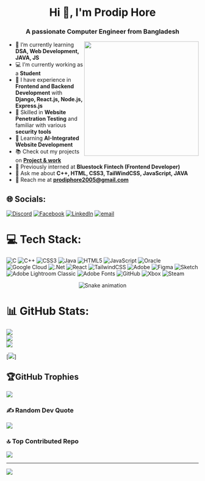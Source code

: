 <h1 align="center">Hi 👋, I'm Prodip Hore</h1>
<h3 align="center">A passionate Computer Engineer from Bangladesh</h3>

<img src="https://images.squarespace-cdn.com/content/v1/5c299b57e2ccd1899549dc84/1599243349804-BWM994NEV97HLY6KGYI4/01d7176e77aebf3b461562899efcf47f.gif" width="300px" align="right" alt="">

- 🌱 I’m currently learning **DSA, Web Development, JAVA, JS**
- 💻 I’m currently working as a **Student**
- 🎨 I have experience in **Frontend and Backend Development** with **Django, React.js, Node.js, Express.js**
- 🔐 Skilled in **Website Penetration Testing** and familiar with various **security tools**
- 🤖 Learning  **AI-Integrated Website Development**
- 📚 Check out my projects on **[Project & work ](https://github.com/prodip2005/First-Responsive-Website.git)**
- 👤 Previously interned at **Bluestock Fintech (Frontend Developer)**
- 💬 Ask me about **C++, HTML, CSS3, TailWindCSS, JavaScript, JAVA**
- 📧 Reach me at **prodiphore2005@gmail.com**



## 🌐 Socials:
[![Discord](https://img.shields.io/badge/Discord-%237289DA.svg?logo=discord&logoColor=white)](https://discord.gg/https://discord.gg/mhvbb575CK) [![Facebook](https://img.shields.io/badge/Facebook-%231877F2.svg?logo=Facebook&logoColor=white)](https://facebook.com/prodip.shadow.monarch) [![LinkedIn](https://img.shields.io/badge/LinkedIn-%230077B5.svg?logo=linkedin&logoColor=white)](https://linkedin.com/in/prodip-hore-750101337) [![email](https://img.shields.io/badge/Email-D14836?logo=gmail&logoColor=white)](mailto:prodiphore2005@gmail.com) 

# 💻 Tech Stack:
![C](https://img.shields.io/badge/c-%2300599C.svg?style=for-the-badge&logo=c&logoColor=white) ![C++](https://img.shields.io/badge/c++-%2300599C.svg?style=for-the-badge&logo=c%2B%2B&logoColor=white) ![CSS3](https://img.shields.io/badge/css3-%231572B6.svg?style=for-the-badge&logo=css3&logoColor=white) ![Java](https://img.shields.io/badge/java-%23ED8B00.svg?style=for-the-badge&logo=openjdk&logoColor=white) ![HTML5](https://img.shields.io/badge/html5-%23E34F26.svg?style=for-the-badge&logo=html5&logoColor=white) ![JavaScript](https://img.shields.io/badge/javascript-%23323330.svg?style=for-the-badge&logo=javascript&logoColor=%23F7DF1E) ![Oracle](https://img.shields.io/badge/Oracle-F80000?style=for-the-badge&logo=oracle&logoColor=white) ![Google Cloud](https://img.shields.io/badge/GoogleCloud-%234285F4.svg?style=for-the-badge&logo=google-cloud&logoColor=white) ![.Net](https://img.shields.io/badge/.NET-5C2D91?style=for-the-badge&logo=.net&logoColor=white) ![React](https://img.shields.io/badge/react-%2320232a.svg?style=for-the-badge&logo=react&logoColor=%2361DAFB) ![TailwindCSS](https://img.shields.io/badge/tailwindcss-%2338B2AC.svg?style=for-the-badge&logo=tailwind-css&logoColor=white) ![Adobe](https://img.shields.io/badge/adobe-%23FF0000.svg?style=for-the-badge&logo=adobe&logoColor=white) ![Figma](https://img.shields.io/badge/figma-%23F24E1E.svg?style=for-the-badge&logo=figma&logoColor=white) ![Sketch](https://img.shields.io/badge/Sketch-FFB387?style=for-the-badge&logo=sketch&logoColor=black) ![Adobe Lightroom Classic](https://img.shields.io/badge/Adobe%20Lightroom%20Classic-31A8FF.svg?style=for-the-badge&logo=Adobe%20Lightroom%20Classic&logoColor=white) ![Adobe Fonts](https://img.shields.io/badge/Adobe%20Fonts-000B1D.svg?style=for-the-badge&logo=Adobe%20Fonts&logoColor=white) ![GitHub](https://img.shields.io/badge/github-%23121011.svg?style=for-the-badge&logo=github&logoColor=white) ![Xbox](https://img.shields.io/badge/xbox-%23107C10.svg?style=for-the-badge&logo=xbox&logoColor=white) ![Steam](https://img.shields.io/badge/steam-%23000000.svg?style=for-the-badge&logo=steam&logoColor=white)

<!-- Snake Game Repo View -->

<div align="center">
  <img src="https://profile-readme-generator.com/assets/snake.svg" alt="Snake animation" />
</div>

# 📊 GitHub Stats:
![](https://github-readme-stats.vercel.app/api?username=prodip2005&theme=dark&hide_border=false&include_all_commits=true&count_private=false)<br/>
![](https://nirzak-streak-stats.vercel.app/?user=prodip2005&theme=dark&hide_border=false)<br/>
![](https://github-readme-stats.vercel.app/api/top-langs/?username=prodip2005&theme=dark&hide_border=false&include_all_commits=true&count_private=false&layout=compact)

[![](https://github-readme-activity-graph.vercel.app/graph?username=prodip2005&theme=merko)]
## 🏆GitHub Trophies
![](https://github-trophies.vercel.app/?username=prodip2005&theme=matrix&no-frame=true&no-bg=true&margin-w=4)

### ✍️ Random Dev Quote
![](https://quotes-github-readme.vercel.app/api?type=horizontal&theme=radical)

### 🔝 Top Contributed Repo
![](https://github-contributor-stats.vercel.app/api?username=prodip2005&limit=5&theme=dark&combine_all_yearly_contributions=true)

---
[![](https://visitcount.itsvg.in/api?id=prodip2005&icon=0&color=0)](https://visitcount.itsvg.in)

<!-- Proudly created with GPRM ( https://gprm.itsvg.in ) -->
